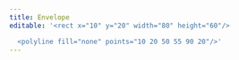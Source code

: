 ```yaml
---
title: Envelope
editable: '<rect x="10" y="20" width="80" height="60"/>

  <polyline fill="none" points="10 20 50 55 90 20"/>'
---
```

